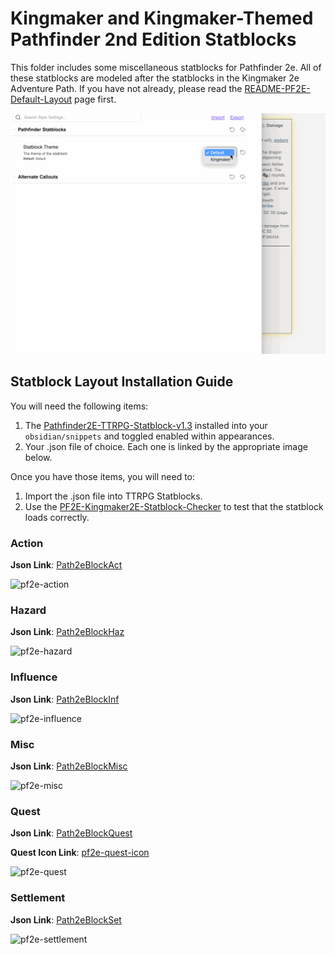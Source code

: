 # Kingmaker and Kingmaker-Themed Pathfinder 2nd Edition Statblocks

This folder includes some miscellaneous statblocks for Pathfinder 2e. All of these statblocks are modeled after the statblocks in the Kingmaker 2e Adventure Path. If you have not already, please read the [README-PF2E-Default-Layout](../Default_Layouts/README-PF2E-Default-Layout.md) page first.  

![Release 1.3 of PF2E - Stylesettings](../Default_Layouts/_attachments/PF2E-1.3-StyleSettings.gif)

## Statblock Layout Installation Guide

You will need the following items:
1. The [Pathfinder2E-TTRPG-Statblock-v1.3](../Default_Layouts/_attachments/Pathfinder2E-TTRPG-Statblock-v1.3.css) installed into your `obsidian/snippets` and toggled enabled within appearances.
2. Your .json file of choice. Each one is linked by the appropriate image below.

Once you have those items, you will need to:
1. Import the .json file into TTRPG Statblocks.
2. Use the [PF2E-Kingmaker2E-Statblock-Checker](PF2E-Kingmaker-Layouts-Checker.md) to test that the statblock loads correctly.

### Action

**Json Link**: [Path2eBlockAct](_attachments/Path2eBlockAct.json)

![pf2e-action](_attachments/pf2e-action.png)

### Hazard

**Json Link**: [Path2eBlockHaz](_attachments/Path2eBlockHaz.json)

![pf2e-hazard](_attachments/pf2e-hazard.png)

### Influence

**Json Link**: [Path2eBlockInf](_attachments/Path2eBlockInf.json)

![pf2e-influence](_attachments/pf2e-influence.png)

### Misc

**Json Link**: [Path2eBlockMisc](_attachments/Path2eBlockMisc.json)

![pf2e-misc](_attachments/pf2e-misc.png)

### Quest

**Json Link**: [Path2eBlockQuest](_attachments/Path2eBlockQuest.json)

**Quest Icon Link**: [pf2e-quest-icon](_attachments/pf2e-quest-icon.png)

![pf2e-quest](_attachments/pf2e-quest.png)

### Settlement

**Json Link**: [Path2eBlockSet](_attachments/Path2eBlockSet.json)

![pf2e-settlement](_attachments/pf2e-settlement.png)
